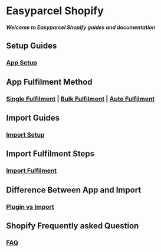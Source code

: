 # Easyparcel Shopify 

***Welcome to Easyparcel Shopify guides and documentation***

## Setup Guides

### [App Setup](./shopify_plugin_setup_guide.md)

## App Fulfilment Method
### [Single Fulfilment](./shopify_single_fulfilment.md) | [Bulk Fulfilment](./shopify_bulk_fulfilment.md) | [Auto Fulfilment](./shopify_auto_fulfilment.md)

## Import Guides
### [Import Setup](./shopify_import_integration_setup.md)

## Import Fulfilment Steps
### [Import Fulfilment](./shopify_import_fulfilment.md)

## Difference Between App and Import 
### [Plugin vs Import](./app_vs_import_shopify.md)

## Shopify Frequently asked Question
### [FAQ](./WC_FAQ.md)


